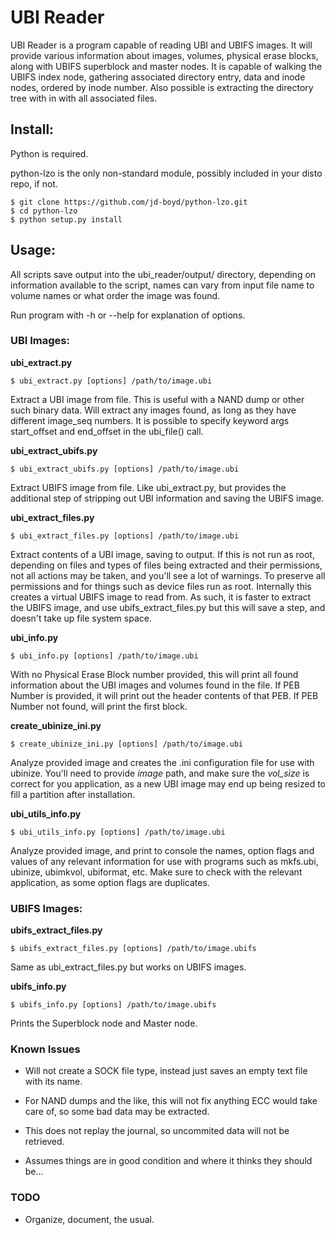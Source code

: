 # UBI Reader


UBI Reader is a program capable of reading UBI and UBIFS images.
It will provide various information about images, volumes, physical erase
blocks, along with UBIFS superblock and master nodes. It is capable of walking
the UBIFS index node, gathering associated directory entry, data and inode nodes,
ordered by inode number. Also possible is extracting the directory tree with in
with all associated files.

## Install:

Python is required.

python-lzo is the only non-standard module, possibly included in your disto repo, if not.

    $ git clone https://github.com/jd-boyd/python-lzo.git
    $ cd python-lzo
    $ python setup.py install


## Usage:
All scripts save output into the ubi_reader/output/ directory, depending on information
available to the script, names can vary from input file name to volume names or what order
the image was found.

Run program with -h or --help for explanation of options.

### UBI Images:

__ubi_extract.py__

    $ ubi_extract.py [options] /path/to/image.ubi

Extract a UBI image from file. This is useful with a NAND dump or other such binary data.
Will extract any images found, as long as they have different image_seq numbers.
It is possible to specify keyword args start_offset and end\_offset in the ubi\_file() call.


__ubi_extract_ubifs.py__

    $ ubi_extract_ubifs.py [options] /path/to/image.ubi

Extract UBIFS image from file. Like ubi_extract.py, but provides the additional step of
stripping out UBI information and saving the UBIFS image.


__ubi\_extract\_files.py__

    $ ubi_extract_files.py [options] /path/to/image.ubi

Extract contents of a UBI image, saving to output. If this is not run as root, depending
on files and types of files being extracted and their permissions, not all actions may
be taken, and you'll see a lot of warnings. To preserve all permissions and for things
such as device files run as root. Internally this creates a virtual UBIFS image to read
from. As such, it is faster to extract the UBIFS image, and use ubifs\_extract\_files.py
but this will save a step, and doesn't take up file system space.

__ubi_info.py__

    $ ubi_info.py [options] /path/to/image.ubi

With no Physical Erase Block number provided, this will print all found information about
the UBI images and volumes found in the file. If PEB Number is provided, it will print
out the header contents of that PEB. If PEB Number not found, will print the first block.


__create\_ubinize\_ini.py__

    $ create_ubinize_ini.py [options] /path/to/image.ubi

Analyze provided image and creates the .ini configuration file for use with ubinize. You'll
need to provide _image_ path, and make sure the _vol\_size_ is correct for you application,
as a new UBI image may end up being resized to fill a partition after installation.

__ubi\_utils\_info.py__

    $ ubi_utils_info.py [options] /path/to/image.ubi

Analyze provided image, and print to console the names, option flags and values of any relevant
information for use with programs such as mkfs.ubi, ubinize, ubimkvol, ubiformat, etc. Make
sure to check with the relevant application, as some option flags are duplicates.


### UBIFS Images:
__ubifs\_extract\_files.py__

    $ ubifs_extract_files.py [options] /path/to/image.ubifs

Same as ubi\_extract\_files.py but works on UBIFS images.

__ubifs\_info.py__

    $ ubifs_info.py [options] /path/to/image.ubifs

Prints the Superblock node and Master node.

### Known Issues

* Will not create a SOCK file type, instead just saves an empty text file with its name.

* For NAND dumps and the like, this will not fix anything ECC would take care of, so some bad data
may be extracted.

* This does not replay the journal, so uncommited data will not be retrieved.

* Assumes things are in good condition and where it thinks they should be...

### TODO

* Organize, document, the usual.

